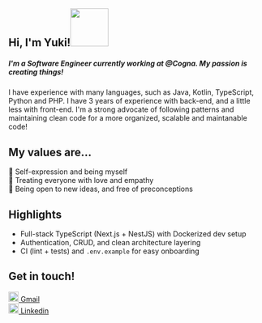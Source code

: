 <h2>Hi, I'm Yuki!<img src="https://c.tenor.com/Dr5sZCODJ50AAAAi/mochi-mochi-hello-grey-cat-mochi-mochi.gif" width="75" /></h2>

<h5>I'm a Software Engineer currently working at @Cogna. My passion is creating things!</h5>
<p>I have experience with many languages, such as Java, Kotlin, TypeScript, Python and PHP. I have 3 years of experience with back-end, and a little less with front-end. I'm a strong advocate of following patterns and maintaining clean code for a more organized, scalable and maintanable code!<p>

<h2>My values are...</h2>

<p>
🌟 Self-expression and being myself<br>
💖 Treating everyone with love and empathy<br>
📖 Being open to new ideas, and free of preconceptions<br>
</p>

<h2>Highlights</h2>

- Full-stack TypeScript (Next.js + NestJS) with Dockerized dev setup
- Authentication, CRUD, and clean architecture layering
- CI (lint + tests) and `.env.example` for easy onboarding

<h2>Get in touch!</h2>

<a href="mailto:yukihau@gmail.com"><img src="https://cdn-icons-png.flaticon.com/512/281/281769.png" width="20"> Gmail</a><br>
<a href="https://www.linkedin.com/in/yuki-haurani/"><img src="https://cdn-icons-png.flaticon.com/512/174/174857.png" width="20"> Linkedin</a><br><br>
